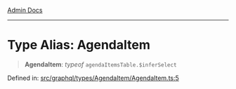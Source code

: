 [Admin Docs](/)

***

# Type Alias: AgendaItem

> **AgendaItem**: *typeof* `agendaItemsTable.$inferSelect`

Defined in: [src/graphql/types/AgendaItem/AgendaItem.ts:5](https://github.com/NishantSinghhhhh/talawa-api/blob/2aae942e3c09271511f0b08b62076f26547cb511/src/graphql/types/AgendaItem/AgendaItem.ts#L5)
